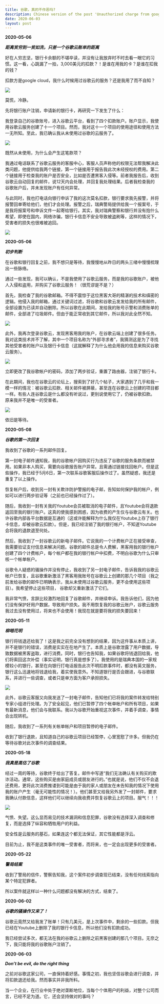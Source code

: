 ```yaml
---
title: 谷歌，真的不作恶吗?
description: Chinese version of the post 'Unauthorized charge from google cloud'. More details.
date: 2020-06-03
layout: post
---
```


**2020-05-06**

***距离贫穷到一贫如洗，只差一个谷歌云账单的距离***

好在人穷志坚，银行卡余额的不堪卒读，并没有让我放弃时不时去看一眼它的习惯。这一看，心跳漏了一拍，3,000美元的扣款？！是谁在用我的卡？是谁在扣我的钱？

扣款方是google cloud，我什么时候用过谷歌云的服务？还是我用了而不自知？

<div class="row mt-3">
    <div class="col-sm mt-3 mt-md-0">
        <img class="img-fluid rounded z-depth-1" src="https://cykhfq.db.files.1drv.com/y4mS0aAPKaUOJOWyQcX7dVBmAu5V6xjPOe9xe6RYRdSqopbhEUz4tbSr8YSgZLfIGlzVPwI81MYeikhmVC4IzK5JTwJWcEROaEtw3U8jr_QXwDB3gLIb0u4kv0qfd9txpfNcgBegj5b3V5xCunhYfE-HpQkq0iP0BWBhwvB1U7iXIFI23Xy28ZVssRP2_zxm8cFJEcAbKSqitPfIBnq1WwXxg?width=2376&height=1028&cropmode=none">
    </div>
</div>

莫慌，冷静。

先将银行账户注销，申请新的银行卡，再研究一下发生了什么：

我登录自己的谷歌账号，进入谷歌云平台，看到了四个扣款账户。账户显示，我使用谷歌云服务创建了十一个项目。然而，我对这十一个项目的使用途径和使用方法一无所知。至此，我已确认我从未使用过谷歌的云服务了。

<div class="row mt-3">
    <div class="col-sm mt-3 mt-md-0">
        <img class="img-fluid rounded z-depth-1" src="https://cikqfq.db.files.1drv.com/y4m60yGYezutqTDjA6VK0fR0kXnlN0m7qUbgkN8Sxf0OZR094zkDP8enEGi36y7kIDdpcaVzfxZj-VogmPfJTgYpgM5wCvpUE7R64WBdwqbUlSl-uGV5OYvQGg1jEPTk5mXQXA-esWE8TGsp3rK7usrGfZBZ3hUsBc0OuHNzMvWnoXVvFiVkxRH9C3OmxmDC_aRVfGCsr6T56lq_o-xJ1IGcw?width=1024&height=577&cropmode=none">
    </div>
</div>

既然从未使用，为什么会产生这笔款项？

我通过电话联系了谷歌云服务的客服中心，客服人员声称他的权限无法帮我解决此类问题，他提供给我两个链接，第一个链接用于报告我此次未经授权的费用。第二个链接用于检查我的账户是否安全，比如是否遭黑客入侵等。前者我报告后，收到谷歌云自动回复的邮件，说12天内会处理，并回复我处理结果。后者我检查我的谷歌账户后，并未发现账户有任何异常。

与此同时，我也打电话向银行申诉了我的这次莫名扣款，银行要求我先报警，并将报警回单寄给他们，他们才会处理。报警之后，瑞典警局提供给我一个报案号，于是我将报案号和申诉文件一起寄给银行。其实，我对瑞典警察和银行并没有抱什么希望，即使在国内，网络诈骗，银行卡信息不安全导致被盗刷等，这样的情况下，受害者的损失也很难被追回。

<div class="row mt-3">
    <div class="col-sm mt-3 mt-md-0">
        <img class="img-fluid rounded z-depth-1" src="https://cikpfq.db.files.1drv.com/y4mClKK9QUd-yo9jzwA2ghdxhfwxA0ueHhsCU1YLzNicyiU1e_EB-mRXpIy_SXN3ECRy1JgbWvjt5xCCY5o_XXr30qzgHG99LgHVbZCQ3IENGVUjTkQDCykxFhGEqmlbxHFAO3tejnrRdKKvJDs0LhZsP8lGtvJ1gTRNA6vqC8vUXlZeHBD5Zwjaxy9uAlDc3hZcbnhHulkVHC8lZZp4EhVSA?width=1024&height=485&cropmode=none">
    </div>
</div>

**2020-05-06**

***初步判断***

在谷歌和银行回复之前，我不想只是等待，我慢慢地从昨日的两头三绪中慢慢梳理出一些脉络。

通过一些发现，我可以确认，不是我使用了谷歌云服务，而是我的谷歌账户，被他人入侵和盗用，并购买了谷歌云服务！（很荒谬是不是？）

首先，我检查了我的谷歌邮箱。不得不震惊于这位黑客大哥的精湛的技术和缜密的逻辑。他侵入我的邮箱，通过关键词过滤，将谷歌和谷歌云发发给我的所有邮件，全部设置为已读并自动删除。所以谷歌在此期间，发给我的账号示警和消费账单的邮件，全部进了垃圾邮件。但由于能正常收到其它邮件，所以我对此全然不知。

<div class="row mt-3">
    <div class="col-sm mt-3 mt-md-0">
        <img class="img-fluid rounded z-depth-1" src="https://ciksfq.db.files.1drv.com/y4m5h8eDs9TIa-mEdvrTrzm8C6GtBhb34pp3aIeCZdaH4SGwpwm7iyxFqXfxSd6c4A0T6nCYraKORQOnNsdfOIfnw0qC9IrdoToqWCiEOMoyCLlEQsUYHvLchl4Kg0JUXGOCj23z1L1WMv_jOYzUUrnSW0IZ3yljX8rjIepwc8fNTEZPJ51ukmYEp_4dhtxgoyjYRqb2mp3Pyf8RIchlAGGXA?width=1024&height=704&cropmode=none">
    </div>
</div>

此外，我再次登录谷歌云，发现黑客用我的账户，在谷歌云端上创建了很多任务。我对这类技术并不了解，其中一个项目名称为“外部寻求者”，我猜测这是为了寻找其他受害者的账户以及银行卡信息（这就解释了为什么他会用我的信息来购买谷歌云服务）。

<div class="row mt-3">
    <div class="col-sm mt-3 mt-md-0">
        <img class="img-fluid rounded z-depth-1" src="https://ciktfq.db.files.1drv.com/y4mR31KbQsl6DXb0RjLbRZiEgA_DfylVu3aCAI5yJ5P-6-P6AWj3MoT_uLAetBd9wNSNESHiPGIjGz_SIc65uACUBMCWBpWvBrM0ipOObJpCK15agz8PCKBPB3odGWiXhjp-IU8XM3K3kiZeKcGsK_eiUSFnSGqyqgJCWFpVlcVBd7pS_vy2Vt-ONdpjNtpahOPu-wlDBfBindMUOIm39dgJQ?width=1024&height=594&cropmode=none">
    </div>
</div>

立即更改了我谷歌帐户的密码，添加了两步验证，重置了路由器，注销了银行卡。

在此期间，我也在谷歌云的论坛上，搜索到了好几个帖子，大家遇到了几乎和我一模一样的情况：被谷歌云扣款、相关邮件被屏蔽，甚至连在谷歌云上创建的项目都一样。有些人连谷歌云是什么都没有听说过，更别说使用它了，仍被谷歌扣款。
原来我并不是唯一的受害者。

<div class="row mt-3">
    <div class="col-sm mt-3 mt-md-0">
        <img class="img-fluid rounded z-depth-1" src="https://cikufq.db.files.1drv.com/y4mUWuOB8WlbpsG3pPB2LNCRzJ_nKyRKuwCAtrA4ilZTlmoZJb-y4e1oULOgt28dB7kqhZDFb5XH__6HuYuhbxR_xKceC8dxfYWF9si_EO7-QOLyCJCMTmafeQlsl6ef-C7hpYBmjgIDES6LkvpHzQjDtlcS2JgLHVdeIqdBirUChnh5PZoplzoaF7EjB9VLxOIjrmiqRILQgjhMCqqhtptDQ?width=1024&height=681&cropmode=none">
    </div>
</div>

依旧是等待。

**2020-05-08**

***谷歌的第一次回复***

我收到了谷歌的一系列邮件回复。

第一封电子邮件通知我，我的谷歌帐户因购买行为违反了谷歌的服务条款而被禁用。如果非本人购买，需要向谷歌报告账户异常。且需通过链接找回帐户。但是这些操作，我已经于5月6日，第一次联系谷歌客服后操作过了。虽然疑惑，我还是重复了以上操作。

恢复帐户后，收到另一封有关欺诈防护警报的电子邮，告知如何保护我的帐户，例如可以进行两步验证等（之前也已经操作过了）。

随后，我收到一封有关我的Youtube会员被取消的电子邮件，且Youtube会将退款返回至我的银行账户。这真的使我感到困惑，因为收费的产生仅与谷歌云有关。也许谷歌内部各平台数据是互通的（这或许能解释为什么我仅在Youtube上存了银行卡信息，却被谷歌云扣款）。但是，我已经注销了我的银行帐户，不知道Youtube会将我的退款退至何处。

然后，我收到了一封谷歌云的新电子邮件。它说我的一个计费帐户正在接受审查，我需要验证支付信息来解决问题。谷歌的邮件总是令人费解，黑客用我的银行帐户创建了四个计费帐户，每个帐户都在我的银行帐户中扣费，不明白谷歌为什么只审核一个帐单帐户。

谷歌令人疑惑的骚操作并没有停止，我收到了另一封电子邮件，告诉我我的谷歌云帐户已恢复，且谷歌重新激活了黑客用我账号在谷歌云上创建的那几个项目（我之前发给谷歌的邮件已明确表示，我从未使用过谷歌云服务，更不会使用这些项目）。我希望停止这些项目， 谷歌却又重新激活了它们。

我非常气愤，言辞比较激烈地回复了谷歌邮件，并继续申诉。我告诉他们，因为他们没有保护好用户数据，导致用户损失。我不用恢复我的谷歌云账户，谷歌云服务我过去没有使用过，将来也不会使用！我现在就是要将我的损失要回来！

**2020-05-11**

***柳暗花明***

银行将钱退还给我了！这是我之前完全没有想到的结果，因为这件事从本质上讲，并不是银行的错误，消费是实实在在地产生了。本质上是谷歌泄露了用户数据，导致数据被黑客盗取，进行消费。同时，银行也告知我，如果谷歌将钱退回给我，他们将索回这次补偿（事实证明，银行真是想多了）。我使用的是瑞典本国的一家规模较小的银行，甚至在向银行打电话报告此次不明扣款事件时，都没有英文服务，银行这么迅速地将钱退给我，着实使我意外。不知道银行是否会跟进，与谷歌联系，并进行一些调查，或者只是单方面为客户承担损失。

<div class="row mt-3">
    <div class="col-sm mt-3 mt-md-0">
        <img class="img-fluid rounded z-depth-1" src="https://cikvfq.db.files.1drv.com/y4mwRFqJHw0otqDOHMGOF012bjSBVUxkl6OadIjBQvTbahWzVu6bCFI_dXdO4O04PykXx2kgwbaAVBTKpf4IRmXn6jClxVWllEWDst9vhWfTyk1A2uy1Gy_UV_3ziLnXZLQ9C0pGYfmqGfzUNv10yodI1wwohI_ZxKwdMd09O2lfd_1iVaLJmTe8TxU0vTkFTMxd6xl_ny3yqRHA2Sqfy52_A?width=1024&height=650&cropmode=none">
    </div>
</div>

此外，谷歌云客服又向我发送了一封电子邮件，告知他们已将我的案件转发给特别专家小组进行处理。为了安全起见，他们已暂停了四个帐单帐户和所有项目，如果有最新消息，他们会与我联系。我以为谷歌开始重视这次事件，并着手调查，事情会出现转机。

随后，我收到了一系列有关帐单帐户和项目暂停的电子邮件。

收到了银行退款，且知道自己的谷歌云项目已经暂停，心里宽慰了许多。但我仍在等待谷歌对此次事件的调查结果。

**2020-05-18**

***我真是高估了谷歌***

经过一周的等待，谷歌终于给出了答复。邮件中写道“我们无法确认有关购买的欺诈活动。通常，这些购买是由家庭成员或朋友进行的。”也就是说，他们不仅不会退还费用，更将此次消费推诿到可能是由于我的家人或朋友在未告知我的情况下使用我的账户产生（毫无可能性的情况！）。他们甚至又给我另外发了一封邮件，要求我确认付款信息，这样他们可以继续向我收费并恢复谷歌云上的项目。服气！！！

<div class="row mt-3">
    <div class="col-sm mt-3 mt-md-0">
        <img class="img-fluid rounded z-depth-1" src="https://cikwfq.db.files.1drv.com/y4mON60xD7anpZKES3g-VXj76nqSEisflhUcDcv9x7pJw9AQgT0lHknF_qOGm83wOtUQoDsFZurvYkAnfOmwkgjNUK-CVyyOwb0nct0vWgyIttEt__7I5L1cGvDW29_ECNwMVGWSyH_486HnILf2By-ri5Jg2lqp7Jz4IcRp6XTokff7MBbjopG4lgqCA-R4BIpjc5btXRUlK1uyq3mJVRnuQ?width=1024&height=553&cropmode=none">
    </div>
</div>

气愤、失望。这么显而易见的技术漏洞和信息犯罪，谷歌没有选择深入调查和修复，而是选择了纵容和牺牲用户的利益。

安全性是云服务的基石，如果连这个都无法保证，其它性能都是浮云。

目前为止，我不是这类事件的唯一受害者，而将来，也一定会出现更多的受害者。

**2020-05-22**

***警局结案***

收到了警局的信件，警察告知我，这个案件初步调查现已结束，没有任何线索指向某个特定犯罪者。

所以案件就这样以一种什么问题都没有解决的方式，结束了。

**2020-06-02**

***谷歌的骚操作又来了！***

谷歌云竟然又给我发了账单！只有几美元，是上次事件中，剩余的一些扣款。但我已经在Youtube上删除了我的银行卡信息，所以他们没有扣款成功。

我已经尝试多次，都无法在我的谷歌云上删除之前黑客创建的那几个项目。无奈之下，我只能将我的谷歌账户注销了。

**2020-06-03**

***Don’t be evil, do the right thing***

之前对谷歌这家公司，一直保持着好感。事情之初，我也坚信谷歌会进行调查，并将扣款退还给我。然而事实并非我所料。

当一个企业，在行业中处于绝对垄断地位，当每个个体用户的利益，对整个公司而言，已经不足为道。它，还会坚持做对的事吗？
